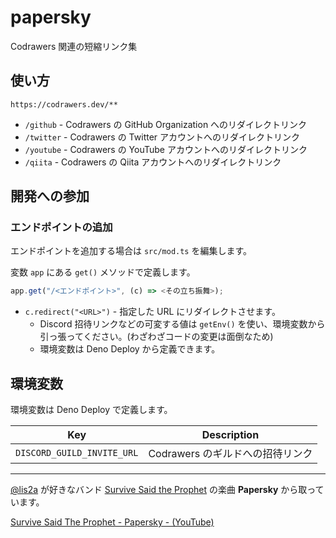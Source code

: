 # papersky

Codrawers 関連の短縮リンク集

## 使い方

```
https://codrawers.dev/**
```

- `/github` - Codrawers の GitHub Organization へのリダイレクトリンク
- `/twitter` - Codrawers の Twitter アカウントへのリダイレクトリンク
- `/youtube` - Codrawers の YouTube アカウントへのリダイレクトリンク
- `/qiita` - Codrawers の Qiita アカウントへのリダイレクトリンク

## 開発への参加

### エンドポイントの追加

エンドポイントを追加する場合は `src/mod.ts` を編集します。

変数 `app` にある `get()` メソッドで定義します。

```ts
app.get("/<エンドポイント>", (c) => <その立ち振舞>);
```

- `c.redirect("<URL>")` - 指定した URL にリダイレクトさせます。
  - Discord 招待リンクなどの可変する値は `getEnv()` を使い、環境変数から引っ張ってください。(わざわざコードの変更は面倒なため)
  - 環境変数は Deno Deploy から定義できます。

## 環境変数

環境変数は Deno Deploy で定義します。

| Key | Description |
| ---- | ---- |
| `DISCORD_GUILD_INVITE_URL` | Codrawers のギルドへの招待リンク |

----

[@lis2a](https://github.com/lis2a) が好きなバンド [Survive Said the Prophet](https://survivesaidtheprophet.com/) の楽曲 **Papersky** から取っています。

[Survive Said The Prophet - Papersky - (YouTube)](https://www.youtube.com/watch?v=okOMkF_Ayu0)
